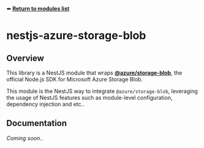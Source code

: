 ⬅️ [**Return to modules list**](../..)

# nestjs-azure-storage-blob

## Overview
This library is a NestJS module that wraps [**@azure/storage-blob**](https://github.com/Azure/azure-sdk-for-js/blob/main/sdk/storage/storage-blob/README.md), the official Node.js SDK for Microsoft Azure Storage Blob.

This module is the NestJS way to integrate `@azure/storage-blob`, leveraging the usage of NestJS features such as module-level configuration, dependency injection and etc..

## Documentation
*Coming soon..*

